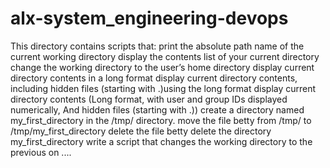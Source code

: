 # alx-system_engineering-devops
This directory contains scripts that:
 print the absolute path name of the current working directory
 display the contents list of your current directory
 change the working directory to the user’s home directory
 display current directory contents in a long format
 display current directory contents, including hidden files (starting with .)using the long format
 display current directory contents (Long format, with user and group IDs displayed numerically, And hidden files (starting with .))
 create a directory named my_first_directory in the /tmp/ directory.
 move the file betty from /tmp/ to /tmp/my_first_directory
 delete the file betty
 delete the directory my_first_directory
 write a script that changes the working directory to the previous on
 ....

